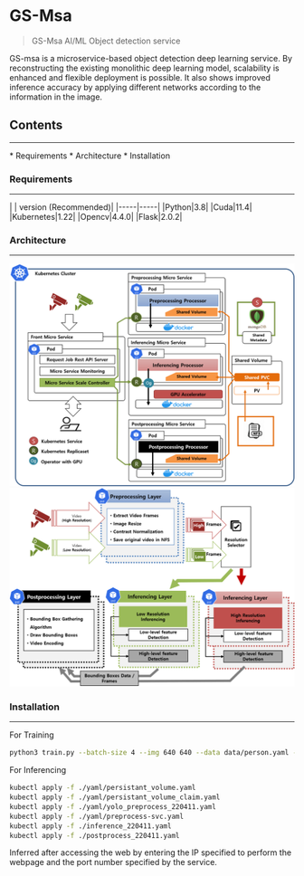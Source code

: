# GS-Msa

> GS-Msa AI/ML Object detection service

GS-msa is a microservice-based object detection deep learning service. By reconstructing the existing monolithic deep learning model, scalability is enhanced and flexible deployment is possible. It also shows improved inference accuracy by applying different networks according to the information in the image.

## Contents
<hr/>
* Requirements
* Architecture
* Installation

### Requirements
<hr/>
| | version  (Recommended)|
|-----|-----|
|Python|3.8|
|Cuda|11.4|
|Kubernetes|1.22|
|Opencv|4.4.0|
|Flask|2.0.2|


### Architecture
<hr/>

![msa-architecture1](./images/%EA%B7%B8%EB%A6%BC1.png)
![msa-architecture2](./images/%EA%B7%B8%EB%A6%BC2.png)



### Installation
<hr/>

For Training
```bash
python3 train.py --batch-size 4 --img 640 640 --data data/person.yaml --cfg yolov4-csp-medium-edit2.yaml --weights '' --sync-bn --device 0 --name yolov4-csp-small2 --epochs 200
```

For Inferencing

```bash
kubectl apply -f ./yaml/persistant_volume.yaml
kubectl apply -f ./yaml/persistant_volume_claim.yaml
kubectl apply -f ./yaml/yolo_preprocess_220411.yaml
kubectl apply -f ./yaml/preprocess-svc.yaml
kubectl apply -f ./inference_220411.yaml
kubectl apply -f ./postprocess_220411.yaml
```

Inferred after accessing the web by entering the IP specified to perform the webpage and the port number specified by the service.
